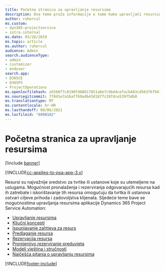```yaml
---
title: Početna stranica za upravljanje resursima
description: Ova tema pruža informacije o tome kako upravljati resursima.
author: ruhercul
ms.custom:
- dyn365-projectservice
- intro-internal
ms.date: 03/28/2019
ms.topic: article
ms.author: ruhercul
audience: Admin
search.audienceType:
- admin
- customizer
- enduser
search.app:
- D365CE
- D365PS
- ProjectOperations
ms.openlocfilehash: a55b0f7c8190fd88017851a8e7c9b44cefacb483cd563f6f94110a7421de5d1d
ms.sourcegitcommit: 7f8d1e7a16af769adb43d1877c28fdce53975db8
ms.translationtype: MT
ms.contentlocale: hr-HR
ms.lasthandoff: 08/06/2021
ms.locfileid: "6998182"
---
```

# <a name="resource-management-home-page"></a>Početna stranica za upravljanje resursima

[!include [banner](../includes/psa-now-project-operations.md)]

[!INCLUDE[cc-applies-to-psa-app-3.x](../includes/cc-applies-to-psa-app-3x.md)]

Resursi su najvažnije sredstvo za tvrtke ili ustanove koje su utemeljene na uslugama. Mogućnost pronalaženja i rezerviranja odgovarajućih resursa kad ih zatrebate i iskorištavanje tih resursa omogućuju da tvrtka ili ustanova ostvari ciljeve prihoda i zadovoljstva klijenata. Sljedeće teme bave se mogućnostima upravljanja resursima aplikacije Dynamics 365 Project Service Automation:

- [Upravljanje resursima](manage-resources.md)
- [Ključni koncepti](reports-key-concepts.md)
- [Ispunjavanje zahtjeva za resurs](resource-management-fulfill-requests.md)
- [Predlaganje resursa](resource-management-propose-resources.md)
- [Rezervacija resursa](resource-management-book-resources-scheduleboard.md)
- [Promjenjivo rezerviranje preduvjeta](resource-management-softbook-requirements.md)
- [Modeli vještina i stručnosti](resource-management-skills-proficiency.md)
- [Najčešća pitanja o upravljanju resursima](resource-management-faq.md)


[!INCLUDE[footer-include](../includes/footer-banner.md)]